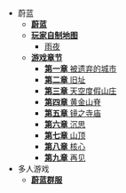 - 蔚蓝
    - [**蔚蓝**](zh-cn/Celeste/README.md)
    - [**玩家自制地图**](zh-cn/Celeste/Maps/)
       - [雨夜](zh-cn/Celeste/Maps/ARainyNight.md)
    - [**游戏章节**](zh-cn/Celeste/Chapter/)
        - [**第一章** 被遗弃的城市](zh-cn/Celeste/Chapter/Chapter1.md)
        - [**第二章** 旧址](zh-cn/Celeste/Chapter/Chapter2.md)
        - [**第三章** 天空度假山庄](zh-cn/Celeste/Chapter/Chapter3.md)
        - [**第四章** 黄金山脊](zh-cn/Celeste/Chapter/Chapter4.md)
        - [**第五章** 镜之寺庙](zh-cn/Celeste/Chapter/Chapter5.md)
        - [**第六章** 沉思](zh-cn/Celeste/Chapter/Chapter6.md)
        - [**第七章** 山顶](zh-cn/Celeste/Chapter/Chapter7.md)
        - [**第八章** 核心](zh-cn/Celeste/Chapter/Chapter8.md)
        - [**第九章** 再见](zh-cn/Celeste/Chapter/Chapter9.md)
- 多人游戏
    - [**蔚蓝群服**](zh-cn/CelesteServer/README.md)
